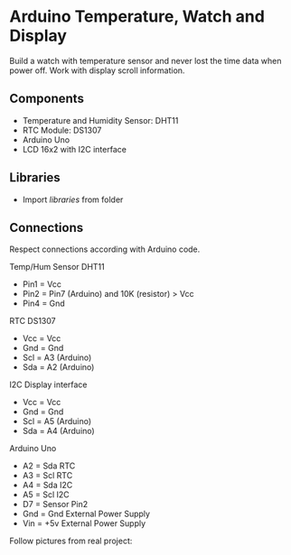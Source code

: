 # Arduino Temperature, Watch and Display

Build a watch with temperature sensor and never lost the time data when power off. Work with display scroll information.

## Components

- Temperature and Humidity Sensor: DHT11
- RTC Module: DS1307
- Arduino Uno
- LCD 16x2 with I2C interface

## Libraries

- Import _libraries_ from folder 

## Connections

Respect connections according with Arduino code. 

Temp/Hum Sensor DHT11
- Pin1 = Vcc
- Pin2 = Pin7 (Arduino) and 10K (resistor) > Vcc
- Pin4 = Gnd

RTC DS1307
- Vcc = Vcc
- Gnd = Gnd
- Scl = A3 (Arduino)
- Sda = A2 (Arduino)

I2C Display interface
- Vcc = Vcc
- Gnd = Gnd
- Scl = A5 (Arduino)
- Sda = A4 (Arduino)

Arduino Uno
- A2 = Sda RTC
- A3 = Scl RTC
- A4 = Sda I2C
- A5 = Scl I2C
- D7 = Sensor Pin2
- Gnd = Gnd External Power Supply
- Vin = +5v External Power Supply

Follow pictures from real project: 
